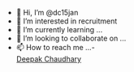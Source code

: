 - 👋 Hi, I’m @dc15jan
- 👀 I’m interested in recruitment
- 🌱 I’m currently learning ...
- 💞️ I’m looking to collaborate on ...
- 📫 How to reach me ...- <div class="badge-base LI-profile-badge" data-locale="en_US" data-size="medium" data-theme="light" data-type="VERTICAL" data-vanity="deepakbchaudhary" data-version="v1"><a class="badge-base__link LI-simple-link" href="https://www.linkedin.com/in/deepakbchaudhary?trk=profile-badge">Deepak Chaudhary</a></div>
              <!---
dc15jan/dc15jan is a ✨ special ✨ repository because its `README.md` (this file) appears on your GitHub profile.
You can click the Preview link to take a look at your changes.
--->
